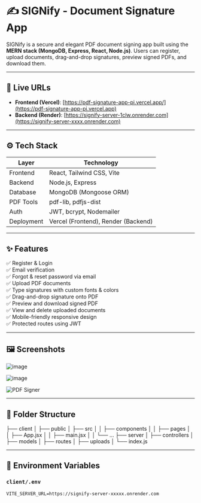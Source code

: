 # ✍️ SIGNify - Document Signature App

SIGNify is a secure and elegant PDF document signing app built using the **MERN stack (MongoDB, Express, React, Node.js)**. Users can register, upload documents, drag-and-drop signatures, preview signed PDFs, and download them.

---

## 🔗 Live URLs

- **Frontend (Vercel)**: [https://pdf-signature-app-pi.vercel.app/](https://pdf-signature-app-pi.vercel.app)
- **Backend (Render)**: [https://signify-server-1clw.onrender.com](https://signify-server-xxxx.onrender.com)

---

## ⚙️ Tech Stack

| Layer       | Technology                        |
|-------------|------------------------------------|
| Frontend    | React, Tailwind CSS, Vite         |
| Backend     | Node.js, Express                  |
| Database    | MongoDB (Mongoose ORM)            |
| PDF Tools   | pdf-lib, pdfjs-dist               |
| Auth        | JWT, bcrypt, Nodemailer           |
| Deployment  | Vercel (Frontend), Render (Backend) |

---

## ✨ Features

✅ Register & Login  
✅ Email verification  
✅ Forgot & reset password via email  
✅ Upload PDF documents  
✅ Type signatures with custom fonts & colors  
✅ Drag-and-drop signature onto PDF  
✅ Preview and download signed PDF  
✅ View and delete uploaded documents  
✅ Mobile-friendly responsive design  
✅ Protected routes using JWT

---

## 🖼️ Screenshots
![image](https://github.com/user-attachments/assets/b92ba13d-bbf4-4b71-b603-9382b62feb13)

![image](https://github.com/user-attachments/assets/9189a8a7-5b60-410a-9c89-579234074516)


![PDF Signer](screenshots/signer.png)

---

## 📁 Folder Structure
├── client
│ ├── public
│ ├── src
│ │ ├── components
│ │ ├── pages
│ │ ├── App.jsx
│ │ ├── main.jsx
│ │ └── ...
├── server
│ ├── controllers
│ ├── models
│ ├── routes
│ ├── uploads
│ └── index.js


---
## 🔐 Environment Variables

### `client/.env`
```env
VITE_SERVER_URL=https://signify-server-xxxxx.onrender.com














